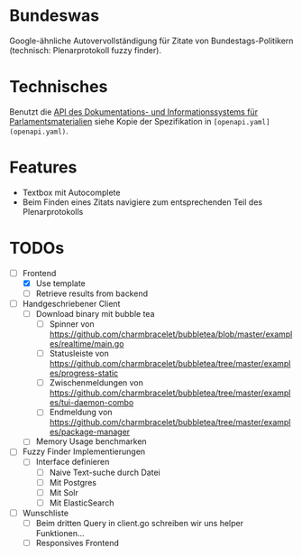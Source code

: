 # Bundeswas

Google-ähnliche Autovervollständigung für Zitate von Bundestags-Politikern (technisch: Plenarprotokoll fuzzy finder).

# Technisches

Benutzt die [API des Dokumentations- und Informationssystems für Parlamentsmaterialien](https://search.dip.bundestag.de/api/v1/swagger-ui/) siehe Kopie der Spezifikation in `[openapi.yaml](openapi.yaml)`.

# Features

- Textbox mit Autocomplete
- Beim Finden eines Zitats navigiere zum entsprechenden Teil des Plenarprotokolls

# TODOs
- [  ] Frontend
    - [x] Use template
    - [  ] Retrieve results from backend
- [  ] Handgeschriebener Client
    - [  ] Download binary mit bubble tea
        - [  ] Spinner von https://github.com/charmbracelet/bubbletea/blob/master/examples/realtime/main.go
        - [  ] Statusleiste von https://github.com/charmbracelet/bubbletea/tree/master/examples/progress-static
        - [  ] Zwischenmeldungen von https://github.com/charmbracelet/bubbletea/tree/master/examples/tui-daemon-combo
        - [  ] Endmeldung von https://github.com/charmbracelet/bubbletea/tree/master/examples/package-manager
    - [  ] Memory Usage benchmarken
- [  ] Fuzzy Finder Implementierungen
    - [  ] Interface definieren
        - [  ] Naive Text-suche durch Datei
        - [  ] Mit Postgres
        - [  ] Mit Solr
        - [  ] Mit ElasticSearch
- [  ] Wunschliste
    - [  ] Beim dritten Query in client.go schreiben wir uns helper Funktionen...
    - [  ] Responsives Frontend
